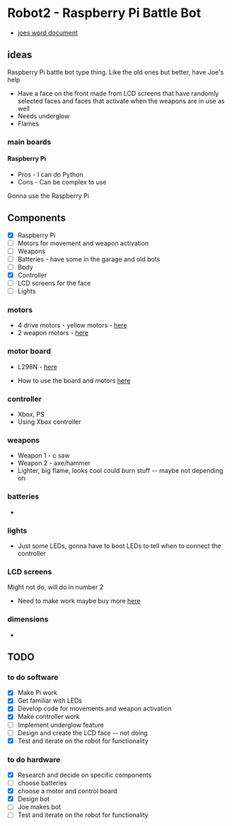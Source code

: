# Robot2 - Raspberry Pi Battle Bot

- [joes word document](https://macclesfieldac-my.sharepoint.com/:w:/r/personal/185357_macclesfield_ac_uk/Documents/robot%202%20initial%20thoughts.docx?d=w63a2e96dc0ea49afba2ec593eb38b3d0&csf=1&web=1&e=k7cgjb)

## ideas 
Raspberry Pi battle bot type thing. Like the old ones but better, have Joe's help 
- Have a face on the front made from LCD screens that have randomly selected faces and faces that activate when the weapons are in use as well
- Needs underglow
- Flames 

### main boards
#### Raspberry Pi 
- Pros - I can do Python
- Cons - Can be complex to use

Gonna use the Raspberry Pi

## Components
- [x] Raspberry Pi
- [ ] Motors for movement and weapon activation
- [ ] Weapons 
- [ ] Batteries - have some in the garage and old bots
- [ ] Body
- [x] Controller
- [ ] LCD screens for the face
- [ ] Lights

### motors 
- 4 drive motors - yellow motors - [here](https://thepihut.com/products/dc-gearbox-motor-tt-motor-200rpm-3-to-6vdc)
- 2 weapon motors - [here](http://www.kyle-seaford.co.uk/)

### motor board 
- L298N - [here](https://thepihut.com/products/l298n-motor-stepper-driver?variant=31985562550334&currency=GBP&utm_medium=product_sync&utm_source=google&utm_content=sag_organic&utm_campaign=sag_organic&gad_source=1&gclid=CjwKCAiAuYuvBhApEiwAzq_YiQP_dD8LBw_XjnlppSZOwdWFIbAJQSApgeaOUpGNBAz5ulBfAQGCDhoCdPAQAvD_BwE#product-reviews)

- How to use the board and motors [here](https://ozeki.hu/p_3002-how-to-setup-a-dc-motor-on-raspberry-pi.html)

### controller
- Xbox, PS
- Using Xbox controller

### weapons 
- Weapon 1 - c saw
- Weapon 2 - axe/hammer
- Lighter, big flame, looks cool could burn stuff -- maybe not depending on

### batteries
- 

### lights 
- Just some LEDs, gonna have to boot LEDs to tell when to connect the controller 

### LCD screens 
Might not do, will do in number 2 
- Need to make work maybe buy more [here](https://www.winstar.com.tw/products/character-lcd-display-module/dot-matrix-lcd-module.html)

### dimensions  
- 

## TODO
### to do software 
- [x] Make Pi work
- [x] Get familiar with LEDs 
- [x] Develop code for movements and weapon activation
- [x] Make controller work 
- [ ] Implement underglow feature
- [ ] Design and create the LCD face -- not doing 
- [x] Test and iterate on the robot for functionality

### to do hardware 
- [x] Research and decide on specific components
- [ ] choose batteries 
- [x] choose a motor and control board
- [x] Design bot
- [ ] Joe makes bot
- [ ] Test and iterate on the robot for functionality
